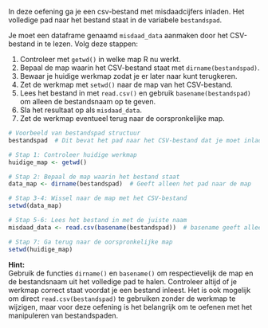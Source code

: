 In deze oefening ga je een csv-bestand met misdaadcijfers inladen. Het volledige pad naar het bestand staat in de variabele `bestandspad`.

Je moet een dataframe genaamd `misdaad_data` aanmaken door het CSV-bestand in te lezen. Volg deze stappen:

1. Controleer met `getwd()` in welke map R nu werkt.
2. Bepaal de map waarin het CSV-bestand staat met `dirname(bestandspad)`.
3. Bewaar je huidige werkmap zodat je er later naar kunt terugkeren.
4. Zet de werkmap met `setwd()` naar de map van het CSV-bestand.
5. Lees het bestand in met `read.csv()` en gebruik `basename(bestandspad)` om alleen de bestandsnaam op te geven.
6. Sla het resultaat op als `misdaad_data`.
7. Zet de werkmap eventueel terug naar de oorspronkelijke map.

```r
# Voorbeeld van bestandspad structuur
bestandspad  # Dit bevat het pad naar het CSV-bestand dat je moet inladen

# Stap 1: Controleer huidige werkmap
huidige_map <- getwd()

# Stap 2: Bepaal de map waarin het bestand staat
data_map <- dirname(bestandspad)  # Geeft alleen het pad naar de map

# Stap 3-4: Wissel naar de map met het CSV-bestand
setwd(data_map)

# Stap 5-6: Lees het bestand in met de juiste naam
misdaad_data <- read.csv(basename(bestandspad))  # basename geeft alleen de bestandsnaam

# Stap 7: Ga terug naar de oorspronkelijke map
setwd(huidige_map)
```

**Hint:**  
Gebruik de functies `dirname()` en `basename()` om respectievelijk de map en de bestandsnaam uit het volledige pad te halen. Controleer altijd of je werkmap correct staat voordat je een bestand inleest. Het is ook mogelijk om direct `read.csv(bestandspad)` te gebruiken zonder de werkmap te wijzigen, maar voor deze oefening is het belangrijk om te oefenen met het manipuleren van bestandspaden.
